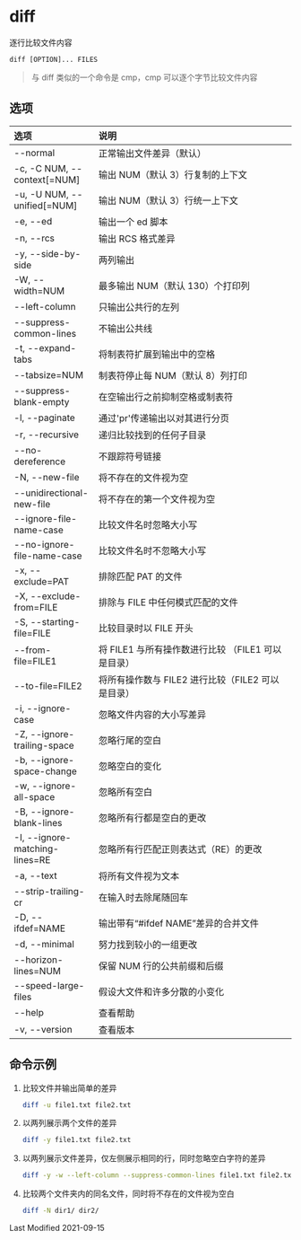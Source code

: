 # diff

逐行比较文件内容

```
diff [OPTION]... FILES
```

> 与 diff 类似的一个命令是 cmp，cmp 可以逐个字节比较文件内容

## 选项

<style>
table th:first-of-type {
    width: 30%;
}
</style>

| 选项                           | 说明                                               |
| :----------------------------- | :------------------------------------------------- |
| --normal                       | 正常输出文件差异（默认）                           |
| -c, -C NUM, --context[=NUM]    | 输出 NUM（默认 3）行复制的上下文                   |
| -u, -U NUM, --unified[=NUM]    | 输出 NUM（默认 3）行统一上下文                     |
| -e, --ed                       | 输出一个 ed 脚本                                   |
| -n, --rcs                      | 输出 RCS 格式差异                                  |
| -y, --side-by-side             | 两列输出                                           |
| -W, --width=NUM                | 最多输出 NUM（默认 130）个打印列                   |
| --left-column                  | 只输出公共行的左列                                 |
| --suppress-common-lines        | 不输出公共线                                       |
| -t, --expand-tabs              | 将制表符扩展到输出中的空格                         |
| --tabsize=NUM                  | 制表符停止每 NUM（默认 8）列打印                   |
| --suppress-blank-empty         | 在空输出行之前抑制空格或制表符                     |
| -l, --paginate                 | 通过'pr'传递输出以对其进行分页                     |
| -r, --recursive                | 递归比较找到的任何子目录                           |
| --no-dereference               | 不跟踪符号链接                                     |
| -N, --new-file                 | 将不存在的文件视为空                               |
| --unidirectional-new-file      | 将不存在的第一个文件视为空                         |
| --ignore-file-name-case        | 比较文件名时忽略大小写                             |
| --no-ignore-file-name-case     | 比较文件名时不忽略大小写                           |
| -x, --exclude=PAT              | 排除匹配 PAT 的文件                                |
| -X, --exclude-from=FILE        | 排除与 FILE 中任何模式匹配的文件                   |
| -S, --starting-file=FILE       | 比较目录时以 FILE 开头                             |
| --from-file=FILE1              | 将 FILE1 与所有操作数进行比较 （FILE1 可以是目录） |
| --to-file=FILE2                | 将所有操作数与 FILE2 进行比较（FILE2 可以是目录）  |
| -i, --ignore-case              | 忽略文件内容的大小写差异                           |
| -Z, --ignore-trailing-space    | 忽略行尾的空白                                     |
| -b, --ignore-space-change      | 忽略空白的变化                                     |
| -w, --ignore-all-space         | 忽略所有空白                                       |
| -B, --ignore-blank-lines       | 忽略所有行都是空白的更改                           |
| -I, --ignore-matching-lines=RE | 忽略所有行匹配正则表达式（RE）的更改               |
| -a, --text                     | 将所有文件视为文本                                 |
| --strip-trailing-cr            | 在输入时去除尾随回车                               |
| -D, --ifdef=NAME               | 输出带有“#ifdef NAME”差异的合并文件                |
| -d, --minimal                  | 努力找到较小的一组更改                             |
| --horizon-lines=NUM            | 保留 NUM 行的公共前缀和后缀                        |
| --speed-large-files            | 假设大文件和许多分散的小变化                       |
| --help                         | 查看帮助                                           |
| -v, --version                  | 查看版本                                           |


## 命令示例

1. 比较文件并输出简单的差异

   ```bash
   diff -u file1.txt file2.txt
   ```

2. 以两列展示两个文件的差异

   ```bash
   diff -y file1.txt file2.txt
   ```

3. 以两列展示文件差异，仅左侧展示相同的行，同时忽略空白字符的差异

   ```bash
   diff -y -w --left-column --suppress-common-lines file1.txt file2.txt
   ```

4. 比较两个文件夹内的同名文件，同时将不存在的文件视为空白

   ```bash
   diff -N dir1/ dir2/
   ```

Last Modified 2021-09-15

